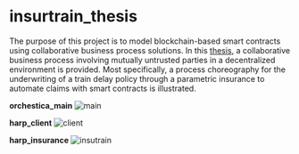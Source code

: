 # insurtrain_thesis
The purpose of this project is to model blockchain-based smart contracts using collaborative business process solutions. In this [thesis](https://github.com/roccogold/insurtrain_thesis/blob/main/master_thesis_project.pdf), a collaborative business process involving mutually untrusted parties in a decentralized environment is provided. Most specifically, a process choreography for the underwriting of a train delay policy through a parametric insurance to automate claims with smart contracts is illustrated.

**orchestica_main**
![main](https://user-images.githubusercontent.com/95515159/182446946-98669048-1d7f-42f3-a438-6a600cc3c2cf.png)

**harp_client**
![client](https://user-images.githubusercontent.com/95515159/182563344-d1284e73-4539-48d9-9071-a1c374bc824d.png)

**harp_insurance**
![insutrain](https://user-images.githubusercontent.com/95515159/182563363-713fd565-b682-4d5f-b70a-bb372e20573c.png)
